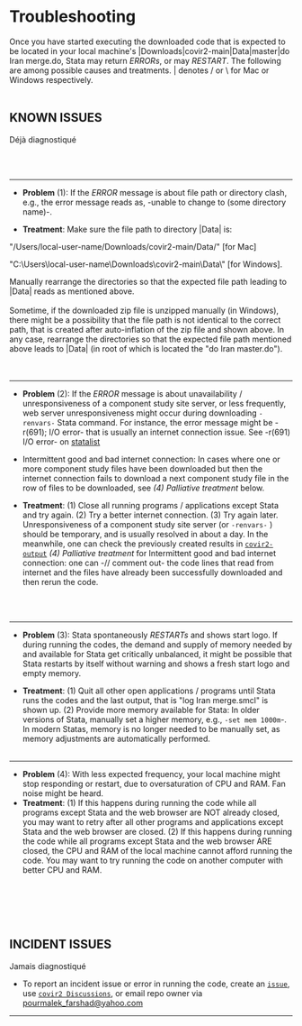 # Troubleshooting


Once you have started executing the downloaded code that is expected to be located in your local machine's |Downloads|covir2-main|Data|master|do Iran merge.do, Stata may return *ERRORs*, or may *RESTART*. The following are among possible causes and treatments. | denotes / or \ for Mac or Windows respectively. 
<br/><br/>

## KNOWN ISSUES
Déjà diagnostiqué 

<br/><br/>

********************************************************************************************************************************************
* **Problem** (1): If the *ERROR* message is about file path or directory clash, e.g., the error message reads as, -unable to change to (some directory name)-. 

* **Treatment**: Make sure the file path to directory |Data| is: 

"/Users/local-user-name/Downloads/covir2-main/Data/" [for Mac]

"C:\Users\local-user-name\Downloads\covir2-main\Data\\" [for Windows].

Manually rearrange the directories so that the expected file path leading to |Data| reads as mentioned above. 
<br/><br/>
Sometime, if the downloaded zip file is unzipped manually (in Windows), there might be a possibility that the file path is not identical to the correct path, that is created after auto-inflation of the zip file and shown above. In any case, rearrange the directories so that the expected file path mentioned above leads to |Data| (in root of which is located the "do Iran master.do").   
<br/><br/>

********************************************************************************************************************************************
* **Problem** (2): If the *ERROR* message is about unavailability / unresponsiveness of a component study site server, or less frequently, web server unresponsiveness might occur during downloading `-renvars-` Stata command. For instance, the error message might be -r(691); I/O error- that is usually an internet connection issue. See -r(691) I/O error- on [statalist](https://www.statalist.org/forums/forum/general-stata-discussion/general/1475517-update-all-r-691-i-o-error)
* Intermittent good and bad internet connection: 
In cases where one or more component study files have been downloaded but then the internet connection fails to download a next component study file in the row of files to be downloaded, see _(4) Palliative treatment_ below.

* **Treatment**: (1) Close all running programs / applications except Stata and try again. (2) Try a better internet connection. (3) Try again later. 
Unresponsiveness of a component study site server (or `-renvars-` ) should be temporary, and is usually resolved in about a day. In the meanwhile, one can check the previously created results in [`covir2-output`](https://github.com/pourmalek/covir2-output) _(4) Palliative treatment_ for Intermittent good and bad internet connection: one can -// comment out- the code lines that read from internet and the files have already been successfully downloaded and then rerun the code. 

<br/><br/>

********************************************************************************************************************************************
* **Problem** (3): Stata spontaneously *RESTARTs* and shows start logo. If during running the codes, the demand and supply of memory needed by and available for Stata get critically unbalanced, it might be possible that Stata restarts by itself without warning and shows a fresh start logo and empty memory. 

* **Treatment**: (1) Quit all other open applications / programs until Stata runs the codes and the last output, that is "log Iran merge.smcl" is shown up. (2) Provide more memory available for Stata: In older versions of Stata, manually set a higher memory, e.g., `-set mem 1000m`-. In modern Statas, memory is no longer needed to be manually set, as memory adjustments are automatically performed.
<br/><br/>

********************************************************************************************************************************************
* **Problem** (4): With less expected frequency, your local machine might stop responding or restart, due to oversaturation of CPU and RAM. Fan noise might be heard. 
* **Treatment**: (1) If this happens during running the code while all programs except Stata and the web browser are NOT already closed, you may want to retry after all other programs and applications except Stata and the web browser are closed. (2) If this happens during running the code while all programs except Stata and the web browser ARE closed, the CPU and RAM of the local machine cannot afford running the code. You may want to try running the code on another computer with better CPU and RAM.



<br/><br/>
<br/><br/>


## INCIDENT ISSUES
Jamais diagnostiqué

* To report an incident issue or error in running the code, create an [`issue`](https://github.com/pourmalek/covir2/issues), use [`covir2 Discussions`](https://github.com/pourmalek/covir2/discussions), or email repo owner via pourmalek_farshad@yahoo.com

********************************************************************************************************************************************



